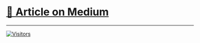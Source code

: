 # [👀 Article on Medium](https://medium.com/valtech-ch/monorepo-semantic-releases-db114811efa5)

---

[![Visitors](https://api.visitorbadge.io/api/combined?path=https%3A%2F%2Fgithub.com%2Fb12k%2Fmonorepo-semantic-releases&label=visits&countColor=%23263759&style=flat-square&labelStyle=upper)](https://visitorbadge.io/status?path=https%3A%2F%2Fgithub.com%2Fb12k%2Fmonorepo-semantic-releases)

